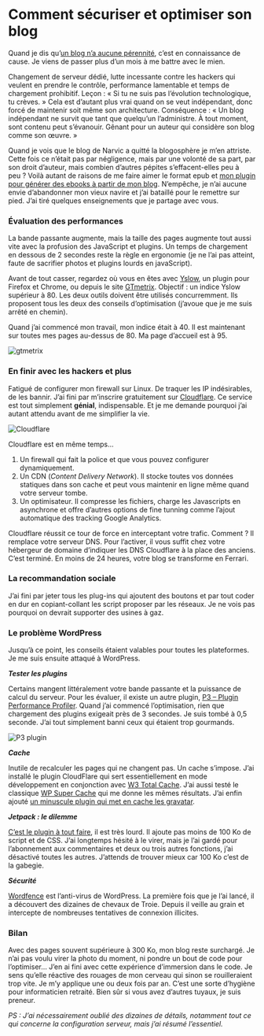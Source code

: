 # Comment sécuriser et optimiser son blog

Quand je dis qu’[un blog n’a aucune pérennité](https://tcrouzet.com/2013/01/21/le-blog-une-pratique-depassee/), c’est en connaissance de cause. Je viens de passer plus d’un mois à me battre avec le mien.<span id="more-30657"></span>

Changement de serveur dédié, lutte incessante contre les hackers qui veulent en prendre le contrôle, performance lamentable et temps de chargement prohibitif. Leçon : « Si tu ne suis pas l’évolution technologique, tu crèves. » Cela est d’autant plus vrai quand on se veut indépendant, donc forcé de maintenir soit même son architecture. Conséquence : « Un blog indépendant ne survit que tant que quelqu’un l’administre. À tout moment, sont contenu peut s’évanouir. Gênant pour un auteur qui considère son blog comme son œuvre. »

Quand je vois que le blog de Narvic a quitté la blogosphère je m’en attriste. Cette fois ce n’était pas par négligence, mais par une volonté de sa part, par son droit d’auteur, mais combien d’autres pépites s’effacent-elles peu à peu ? Voilà autant de raisons de me faire aimer le format epub et [mon plugin pour générer des ebooks à partir de mon blog](http://wordpress.org/extend/plugins/wp2epub/). N’empêche, je n’ai aucune envie d’abandonner mon vieux navire et j’ai bataillé pour le remettre sur pied. J’ai tiré quelques enseignements que je partage avec vous.

### Évaluation des performances

La bande passante augmente, mais la taille des pages augmente tout aussi vite avec la profusion des JavaScript et plugins. Un temps de chargement en dessous de 2 secondes reste la règle en ergonomie (je ne l’ai pas atteint, faute de sacrifier photos et plugins lourds en javaScript).

Avant de tout casser, regardez où vous en êtes avec [Yslow](http://developer.yahoo.com/yslow/), un plugin pour Firefox et Chrome, ou depuis le site [GTmetrix](http://gtmetrix.com). Objectif : un indice Yslow supérieur à 80. Les deux outils doivent être utilisés concurremment. Ils proposent tous les deux des conseils d’optimisation (j’avoue que je me suis arrêté en chemin).

Quand j’ai commencé mon travail, mon indice était à 40. Il est maintenant sur toutes mes pages au-dessus de 80. Ma page d’accueil est à 95.

![gtmetrix](https://tcrouzet.com/images_tc/2013/01/opt_gtmetrix.png)

### En finir avec les hackers et plus

Fatigué de configurer mon firewall sur Linux. De traquer les IP indésirables, de les bannir. J’ai fini par m’inscrire gratuitement sur [Cloudflare](www.cloudflare.com). Ce service est tout simplement **génial**, indispensable. Et je me demande pourquoi j’ai autant attendu avant de me simplifier la vie.

![Cloudflare](https://tcrouzet.com/images_tc/2013/01/opt_cloudware.png)

Cloudflare est en même temps…

1. Un firewall qui fait la police et que vous pouvez configurer dynamiquement.
2. Un CDN (*Content Delivery Network*). Il stocke toutes vos données statiques dans son cache et peut vous maintenir en ligne même quand votre serveur tombe.
3. Un optimisateur. Il compresse les fichiers, charge les Javascripts en asynchrone et offre d’autres options de fine tunning comme l’ajout automatique des tracking Google Analytics.

Cloudflare réussit ce tour de force en interceptant votre trafic. Comment ? Il remplace votre serveur DNS. Pour l’activer, il vous suffit chez votre hébergeur de domaine d’indiquer les DNS Cloudflare à la place des anciens. C’est terminé. En moins de 24 heures, votre blog se transforme en Ferrari.

### La recommandation sociale

J’ai fini par jeter tous les plug-ins qui ajoutent des boutons et par tout coder en dur en copiant-collant les script proposer par les réseaux. Je ne vois pas pourquoi on devrait supporter des usines à gaz.

### Le problème WordPress

Jusqu’à ce point, les conseils étaient valables pour toutes les plateformes. Je me suis ensuite attaqué à WordPress.

***Tester les plugins***

Certains mangent littéralement votre bande passante et la puissance de calcul du serveur. Pour les évaluer, il existe un autre plugin, [P3 – Plugin Performance Profiler](http://wordpress.org/extend/plugins/p3-profiler/). Quand j’ai commencé l’optimisation, rien que chargement des plugins exigeait près de 3 secondes. Je suis tombé à 0,5 seconde. J’ai tout simplement banni ceux qui étaient trop gourmands.

![P3 plugin](https://tcrouzet.com/images_tc/2013/01/opt_p3.png)

***Cache***

Inutile de recalculer les pages qui ne changent pas. Un cache s’impose. J’ai installé le plugin CloudFlare qui sert essentiellement en mode développement en conjonction avec [W3 Total Cache](http://wordpress.org/extend/plugins/w3-total-cache/). J’ai aussi testé le classique [WP Super Cache](http://wordpress.org/extend/plugins/wp-super-cache/) qui me donne les mêmes résultats. J’ai enfin ajouté [un minuscule plugin qui met en cache les gravatar](http://wordpress.org/extend/plugins/wp-gravatar-mini-cache/).

***Jetpack : le dilemme***

[C’est le plugin à tout faire](http://wordpress.org/extend/plugins/jetpack/), il est très lourd. Il ajoute pas moins de 100 Ko de script et de CSS. J’ai longtemps hésité à le virer, mais je l’ai gardé pour l’abonnement aux commentaires et deux ou trois autres fonctions, j’ai désactivé toutes les autres. J’attends de trouver mieux car 100 Ko c’est de la gabegie.

***Sécurité***

[Wordfence](http://wordpress.org/extend/plugins/wordfence/) est l’anti-virus de WordPress. La première fois que je l’ai lancé, il a découvert des dizaines de chevaux de Troie. Depuis il veille au grain et intercepte de nombreuses tentatives de connexion illicites.

### Bilan

Avec des pages souvent supérieure à 300 Ko, mon blog reste surchargé. Je n’ai pas voulu virer la photo du moment, ni pondre un bout de code pour l’optimiser… J’en ai fini avec cette expérience d’immersion dans le code. Je sens qu’elle réactive des rouages de mon cerveau qui sinon se rouilleraient trop vite. Je m’y applique une ou deux fois par an. C’est une sorte d’hygiène pour informaticien retraité. Bien sûr si vous avez d’autres tuyaux, je suis preneur.

*PS : J’ai nécessairement oublié des dizaines de détails, notamment tout ce qui concerne la configuration serveur, mais j’ai résumé l’essentiel.*